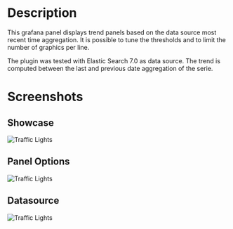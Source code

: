 # Description

This grafana panel displays trend panels based on the data source most recent time aggregation. It is possible to tune the thresholds and to limit the number of graphics per line. 

The plugin was tested with Elastic Search 7.0 as data source.
The trend is computed between the last and previous date aggregation of the serie.


# Screenshots

## Showcase

![Traffic Lights](https://raw.githubusercontent.com/snuids/grafana-trafficlights-panel/master/src/media/Example.png)


## Panel Options

![Traffic Lights](https://raw.githubusercontent.com/snuids/grafana-trafficlights-panel/master/src/media/Config.png)

## Datasource

![Traffic Lights](https://raw.githubusercontent.com/snuids/grafana-trafficlights-panel/master/src/media/Datasource.png)




